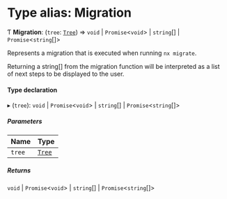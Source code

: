 # Type alias: Migration

Ƭ **Migration**: (`tree`: [`Tree`](../../reference/core-api/devkit/documents/Tree)) => `void` \| `Promise`\<`void`\> \| `string`[] \| `Promise`\<`string`[]\>

Represents a migration that is executed when running `nx migrate`.

Returning a string[] from the migration function will be interpreted as
a list of next steps to be displayed to the user.

#### Type declaration

▸ (`tree`): `void` \| `Promise`\<`void`\> \| `string`[] \| `Promise`\<`string`[]\>

##### Parameters

| Name   | Type                                                     |
| :----- | :------------------------------------------------------- |
| `tree` | [`Tree`](../../reference/core-api/devkit/documents/Tree) |

##### Returns

`void` \| `Promise`\<`void`\> \| `string`[] \| `Promise`\<`string`[]\>
